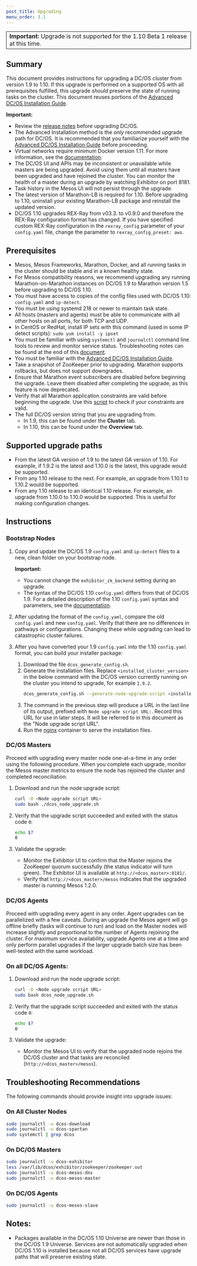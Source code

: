 ```yaml
---
post_title: Upgrading
menu_order: 3.1
---
```


<table class="table" bgcolor="#FAFAFA"> <tr> <td style="border-left: thin solid; border-top: thin solid; border-bottom: thin solid;border-right: thin solid;"><b>Important:</b> Upgrade is not supported for the 1.10 Beta 1 release
at this time.</td> </tr> </table>

## Summary

This document provides instructions for upgrading a DC/OS cluster from version 1.9 to 1.10. If this upgrade is performed on a supported OS with all prerequisites fulfilled, this upgrade _should_ preserve the state of running tasks on the cluster.  This document reuses portions of the [Advanced DC/OS Installation Guide][advanced-install].

**Important:**

- Review the [release notes](https://dcos.io/releases/) before upgrading DC/OS.
- The Advanced Installation method is the _only_ recommended upgrade path for DC/OS. It is recommended that you familiarize yourself with the [Advanced DC/OS Installation Guide][advanced-install] before proceeding.
- Virtual networks require minimum Docker version 1.11. For more information, see the [documentation](/docs/1.10/networking/virtual-networks/).
- The DC/OS UI and APIs may be inconsistent or unavailable while masters are being upgraded. Avoid using them until all masters have been upgraded and have rejoined the cluster. You can monitor the health of a master during an upgrade by watching Exhibitor on port 8181.
- Task history in the Mesos UI will not persist through the upgrade.
- The latest version of Marathon-LB is required for 1.10. Before upgrading to 1.10, uninstall your existing Marathon-LB package and reinstall the updated version.
- DC/OS 1.10 upgrades REX-Ray from v03.3. to v0.9.0 and therefore the REX-Ray configuration format has changed. If you have specified custom REX-Ray configuration in the `rexray_config` parameter of your `config.yaml` file, change the parameter to `rexray_config_preset: aws`.

## Prerequisites

- Mesos, Mesos Frameworks, Marathon, Docker, and all running tasks in the cluster should be stable and in a known healthy state.
- For Mesos compatibility reasons, we recommend upgrading any running Marathon-on-Marathon instances on DC/OS 1.9 to Marathon version 1.5 before upgrading to DC/OS 1.10.
- You must have access to copies of the config files used with DC/OS 1.10: `config.yaml` and `ip-detect`.
- You must be using systemd 218 or newer to maintain task state.
- All hosts (masters and agents) must be able to communicate with all other hosts on all ports, for both TCP and UDP.
- In CentOS or RedHat, install IP sets with this command (used in some IP detect scripts): `sudo yum install -y ipset`
- You must be familiar with using `systemctl` and `journalctl` command line tools to review and monitor service status. Troubleshooting notes can be found at the end of this [document](#troubleshooting).
- You must be familiar with the [Advanced DC/OS Installation Guide][advanced-install].
- Take a snapshot of ZooKeeper prior to upgrading. Marathon supports rollbacks, but does not support downgrades.
- Ensure that Marathon event subscribers are disabled before beginning the upgrade. Leave them disabled after completing the upgrade, as this feature is now deprecated.
- Verify that all Marathon application constraints are valid before beginning the upgrade.  Use this [script](https://github.com/mesosphere/public-support-tools/blob/master/check-constraints.py) to check if your constraints are valid.
- The full DC/OS version string that you are upgrading from.
  - In 1.9, this can be found under the **Cluster** tab.
  - In 1.10, this can be found under the **Overview** tab.

## Supported upgrade paths

- From the latest GA version of 1.9 to the latest GA version of 1.10. For example, if 1.9.2 is the latest and 1.10.0 is the latest, this upgrade would be supported.
- From any 1.10 release to the next. For example, an upgrade from 1.10.1 to 1.10.2 would be supported.
- From any 1.10 release to an identical 1.10 release. For example, an upgrade from 1.10.0 to 1.10.0 would be supported. This is useful for making configuration changes.

## Instructions

### Bootstrap Nodes

1.  Copy and update the DC/OS 1.9 `config.yaml` and `ip-detect` files to a new, clean folder on your bootstrap node.

    **Important:**

    *  You cannot change the `exhibitor_zk_backend` setting during an upgrade.
    *  The syntax of the DC/OS 1.10 `config.yaml` differs from that of DC/OS 1.9. <!-- is this still true for 1.9 to 1.10? -->For a detailed description of the 1.10 `config.yaml` syntax and parameters, see the [documentation](/docs/1.10/installing/custom/configuration/configuration-parameters/).

1.  After updating the format of the `config.yaml`, compare the old `config.yaml` and new `config.yaml`.  Verify that there are no differences in pathways or configurations. Changing these while upgrading can lead to catastrophic cluster failures.

1.  After you have converted your 1.9 `config.yaml` into the 1.10 `config.yaml` format, you can build your installer package:

    1.  Download the file `dcos_generate_config.sh`.
    1.  Generate the installation files. Replace `<installed_cluster_version>` in the below command with the DC/OS version currently running on the cluster you intend to upgrade, for example `1.9.2`.
        ```bash
        dcos_generate_config.sh --generate-node-upgrade-script <installed_cluster_version>
        ```
    1.  The command in the previous step will produce a URL in the last line of its output, prefixed with `Node upgrade script URL:`. Record this URL for use in later steps. It will be referred to in this document as the "Node upgrade script URL".
    1.  Run the [nginx][advanced-install] container to serve the installation files. <!-- ?? -->

### DC/OS Masters

Proceed with upgrading every master node one-at-a-time in any order using the following procedure. When you complete each upgrade, monitor the Mesos master metrics to ensure the node has rejoined the cluster and completed reconciliation.

1.  Download and run the node upgrade script:

    ```bash
    curl -O <Node upgrade script URL>
    sudo bash ./dcos_node_upgrade.sh
    ```

1.  Verify that the upgrade script succeeded and exited with the status code `0`:
    ```bash
    echo $?
    0
    ```

1.  Validate the upgrade:

    - Monitor the Exhibitor UI to confirm that the Master rejoins the ZooKeeper quorum successfully (the status indicator will turn green).  The Exhibitor UI is available at `http://<dcos_master>:8181/`.
    - Verify that `http://<dcos_master>/mesos` indicates that the upgraded master is running Mesos 1.2.0.

### DC/OS Agents

Proceed with upgrading every agent in any order. Agent upgrades can be parallelized with a few caveats. During an upgrade the Mesos agent will go offline briefly (tasks will continue to run) and load on the Master nodes will increase slightly and proportional to the number of Agents rejoining the cluster. For maximum service availability, upgrade Agents one at a time and only perform parallel upgrades if the larger upgrade batch size has been well-tested with the same workload.

### On all DC/OS Agents:

1.  Download and run the node upgrade script:
    ```bash
    curl -O <Node upgrade script URL>
    sudo bash dcos_node_upgrade.sh
    ```

1.  Verify that the upgrade script succeeded and exited with the status code `0`:
    ```bash
    echo $?
    0
    ```

1.  Validate the upgrade:

    - Monitor the Mesos UI to verify that the upgraded node rejoins the DC/OS cluster and that tasks are reconciled (`http://<dcos_master>/mesos`).

## <a name="troubleshooting"></a>Troubleshooting Recommendations

The following commands should provide insight into upgrade issues:

### On All Cluster Nodes

```bash
sudo journalctl -u dcos-download
sudo journalctl -u dcos-spartan
sudo systemctl | grep dcos
```

### On DC/OS Masters

```bash
sudo journalctl -u dcos-exhibitor
less /var/lib/dcos/exhibitor/zookeeper/zookeeper.out
sudo journalctl -u dcos-mesos-dns
sudo journalctl -u dcos-mesos-master
```

### On DC/OS Agents

```bash
sudo journalctl -u dcos-mesos-slave
```

## Notes:

- Packages available in the DC/OS 1.10 Universe are newer than those in the DC/OS 1.9 Universe. Services are not automatically upgraded when DC/OS 1.10 is installed because not all DC/OS services have upgrade paths that will preserve existing state.

[advanced-install]: /docs/1.10/installing/custom/advanced/
